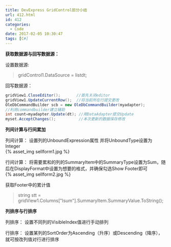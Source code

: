 ```yaml
---
title: DevExpress GridControl部分小结
url: 412.html
id: 412
categories:
  - Code
date: 2017-02-05 10:30:47
tags: [C#]
---
```


**获取数据源与回写数据源：**

设置数据源:

>gridControl1.DataSource = listdt;

回写数据源：
```cs
gridView1.CloseEditor();       //首先关闭editor
gridView1.UpdateCurrentRow();  //将当前所在行提交更改
OleDbCommandBuilder scb = new OleDbCommandBuilder(myadapter);  
//利用commandbuilder建立辅助
int count=myadapter.Update(dt); //用DataAdapter提交Update
myset.AcceptChanges();          //本次更新的数据保存修改
```
**列间计算与行间累加** 

列间计算： 设置列的UnboundExpression属性 并将UnboundType设置为Integer  
{% asset_img sellform1.jpg %}  

行间计算： 将需要累和的列的SummaryItem中的SummaryType设置为Sum，随后在DisplayFormat中设置为想要的格式，并确保勾选Show Footer即可  
{% asset_img sellform2.jpg %}  

获取Footer中的累计值
>string stt = gridView1.Columns["Isum"].SummaryItem.SummaryValue.ToString();

**列排序与行排序** 

列排序： 设置不同列的VisibleIndex值进行手动排列 

行排序： 设置某列的SortOrder为Ascending（升序）或Descending（降序），就可按改列值对行进行排序
